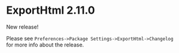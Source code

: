 # ExportHtml 2.11.0

New release!

Please see `Preferences->Package Settings->ExportHtml->Changelog`  
for more info about the release.

